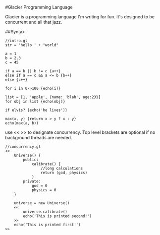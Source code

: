 #Glacier Programming Language

Glacier is a programming language I'm writing for fun. It's designed to be concurrent and all that jazz.

##Syntax

	//intro.gl
	str = 'hello ' + "world"
	
	a = 1
	b = 2.3
	c = 45

	if a == b || b != c {a++} 
	else if a == c && a <= b {b++}
	else {c++}

	for i in 0->100 {echo(i)}

	list = [1, 'apple', {name: 'blah', age:23}]
	for obj in list {echo(obj)}

	if elvis? {echo('he lives')}

	max(x, y) {return x > y ? x : y}
	echo(max(a, b))

use << >> to designate concurrency. Top level brackets are optional if no background threads are needed.

	//concurrency.gl
    << 
    	Universe() {
			public:
				calibrate() {
					//long calculations
					return (god, physics)
				}
			private:
				god = 0
				physics = 0
    	}
		
		universe = new Universe()
		<<
			universe.calibrate()
			echo('This is printed second!')
		>>
		echo('This is printed first!')
	>>